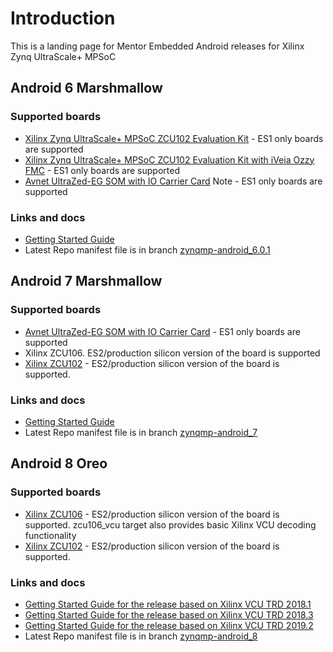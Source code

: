 # Introduction 
This is a landing page for Mentor Embedded Android releases for Xilinx Zynq UltraScale+ MPSoC

## Android 6 Marshmallow
### Supported boards
* [Xilinx Zynq UltraScale+ MPSoC ZCU102 Evaluation Kit][zcu102] - ES1 only boards are supported
* [Xilinx Zynq UltraScale+ MPSoC ZCU102 Evaluation Kit with iVeia Ozzy FMC][iveia_ozzy] - ES1 only boards are supported
* [Avnet UltraZed-EG SOM with IO Carrier Card][ultrazed_iocc] Note - ES1 only boards are supported

### Links and docs
* [Getting Started Guide][getting-started-android6]
* Latest Repo manifest file is in branch [zynqmp-android_6.0.1][manifest-android6]

## Android 7 Marshmallow
### Supported boards
* [Avnet UltraZed-EG SOM with IO Carrier Card][ultrazed_iocc] - ES1 only boards are supported
* Xilinx ZCU106. ES2/production silicon version of the board is supported
* [Xilinx ZCU102][zcu102] - ES2/production silicon version of the board is supported.

### Links and docs
* [Getting Started Guide][getting-started-android7]
* Latest Repo manifest file is in branch [zynqmp-android_7][manifest-android7]

## Android 8 Oreo
### Supported boards
* [Xilinx ZCU106][zcu106] - ES2/production silicon version of the board is supported. zcu106_vcu target also provides basic Xilinx VCU decoding functionality
* [Xilinx ZCU102][zcu102] - ES2/production silicon version of the board is supported.


### Links and docs
* [Getting Started Guide for the release based on Xilinx VCU TRD 2018.1][getting-started-android8]
* [Getting Started Guide for the release based on Xilinx VCU TRD 2018.3][getting-started-android8-20183]
* [Getting Started Guide for the release based on Xilinx VCU TRD 2019.2][getting-started-android8-20192]
* Latest Repo manifest file is in branch [zynqmp-android_8][manifest-android8]

[getting-started-android6]: https://github.com/MentorEmbedded/mpsoc-manifest/wiki/Getting-Started-with-Android-6-for-Xilinx-Zynq-UltraScale--MPSoC "Getting Started for Android 6 Marshmallow"
[manifest-android6]:https://github.com/MentorEmbedded/mpsoc-manifest/tree/zynqmp-android_6.0.1 "Repo manifest for Android 6 Marshmallow release"
[zcu102]:https://www.xilinx.com/products/boards-and-kits/ek-u1-zcu102-es2-g.html "ZCU102"
[zcu106]:https://www.xilinx.com/products/boards-and-kits/zcu106.html "ZCU106"
[ultrazed_iocc]:http://microzed.org/product/ultrazed-eg-starter-kit
[iveia_ozzy]:http://www.iveia.com/ozzy
[getting-started-android7]: https://github.com/MentorEmbedded/mpsoc-manifest/wiki/Getting-Started-with-Android-7-for-Xilinx-Zynq-UltraScale--MPSoC
[getting-started-android8]: https://github.com/MentorEmbedded/mpsoc-manifest/wiki/Getting-Started-with-Android-8-v2018.1-for-Xilinx-Zynq-UltraScale--MPSoC
[getting-started-android8-20183]: https://github.com/MentorEmbedded/mpsoc-manifest/wiki/Getting-Started-with-Android-8-v2018.3-for-Xilinx-Zynq-UltraScale--MPSoC
[getting-started-android8-20192]: https://github.com/MentorEmbedded/mpsoc-manifest/wiki/Getting-Started-with-Android-8-v2019.2-for-Xilinx-Zynq-UltraScale--MPSoC
[manifest-android7]:https://github.com/MentorEmbedded/mpsoc-manifest/tree/zynqmp-android_7 "Repo manifest for Android 7 Marshmallow release"
[manifest-android8]:https://github.com/MentorEmbedded/mpsoc-manifest/tree/zynqmp-android_8 "Repo manifest for Android 8 Oreo release"
